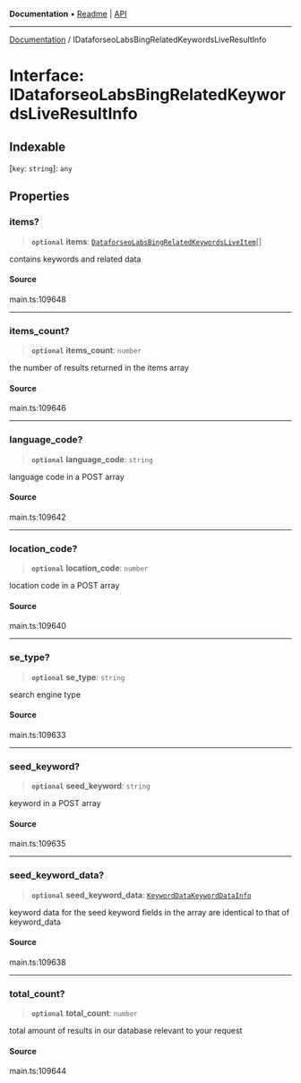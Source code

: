 **Documentation** • [Readme](../README.md) \| [API](../globals.md)

***

[Documentation](../README.md) / IDataforseoLabsBingRelatedKeywordsLiveResultInfo

# Interface: IDataforseoLabsBingRelatedKeywordsLiveResultInfo

## Indexable

 \[`key`: `string`\]: `any`

## Properties

### items?

> **`optional`** **items**: [`DataforseoLabsBingRelatedKeywordsLiveItem`](../classes/DataforseoLabsBingRelatedKeywordsLiveItem.md)[]

contains keywords and related data

#### Source

main.ts:109648

***

### items\_count?

> **`optional`** **items\_count**: `number`

the number of results returned in the items array

#### Source

main.ts:109646

***

### language\_code?

> **`optional`** **language\_code**: `string`

language code in a POST array

#### Source

main.ts:109642

***

### location\_code?

> **`optional`** **location\_code**: `number`

location code in a POST array

#### Source

main.ts:109640

***

### se\_type?

> **`optional`** **se\_type**: `string`

search engine type

#### Source

main.ts:109633

***

### seed\_keyword?

> **`optional`** **seed\_keyword**: `string`

keyword in a POST array

#### Source

main.ts:109635

***

### seed\_keyword\_data?

> **`optional`** **seed\_keyword\_data**: [`KeywordDataKeywordDataInfo`](../classes/KeywordDataKeywordDataInfo.md)

keyword data for the seed keyword
fields in the array are identical to that of keyword_data

#### Source

main.ts:109638

***

### total\_count?

> **`optional`** **total\_count**: `number`

total amount of results in our database relevant to your request

#### Source

main.ts:109644
